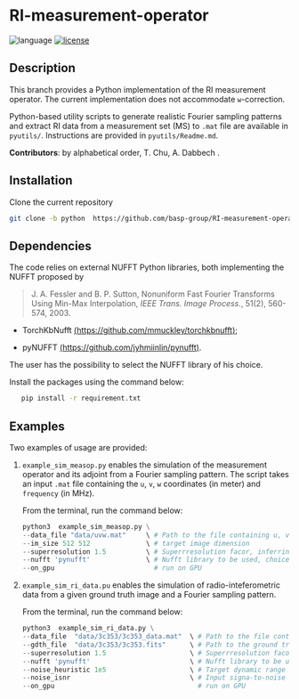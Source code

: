 # RI-measurement-operator

![language](https://img.shields.io/badge/language-Python-orange.svg)
[![license](https://img.shields.io/badge/license-GPL--3.0-brightgreen.svg)](LICENSE)
<!-- [![pre-commit](https://img.shields.io/badge/pre--commit-enabled-brightgreen?logo=pre-commit&logoColor=white)](https://github.com/pre-commit/pre-commit) -->

## Description

This branch provides a Python implementation of the RI measurement operator. The current implementation does not accommodate `w`-correction.

Python-based utility scripts to generate realistic Fourier sampling patterns and extract RI data from a measurement set (MS) to `.mat` file are available in  `pyutils/`. Instructions are provided in `pyutils/Readme.md`.

**Contributors**: by alphabetical order, T. Chu, A. Dabbech .


## Installation

Clone the current repository

```bash
git clone -b python  https://github.com/basp-group/RI-measurement-operator.git
```

## Dependencies

The code relies on external NUFFT Python libraries, both implementing the NUFFT proposed by

> J. A. Fessler and B. P. Sutton, Nonuniform Fast Fourier Transforms Using Min-Max Interpolation, *IEEE Trans. Image Process.*, 51(2), 560-574, 2003.


- TorchKbNufft   [(https://github.com/mmuckley/torchkbnufft)](https://github.com/mmuckley/torchkbnufft);

- pyNUFFT [(https://github.com/jyhmiinlin/pynufft)](https://github.com/jyhmiinlin/pynufft).


The user has the possibility to select the NUFFT library of his choice.

Install the packages using the command below:
``` bash
   pip install -r requirement.txt
```
## Examples

Two examples of usage are provided: 

1. `example_sim_measop.py` enables the simulation of the measurement operator and its adjoint from a Fourier sampling pattern.
   The script takes an input `.mat` file containing the `u`, `v`, `w` coordinates (in meter) and `frequency` (in MHz).  

   From the terminal, run the command below:
   ``` Python
   python3  example_sim_measop.py \
   --data_file "data/uvw.mat"     \ # Path to the file containing u, v, w, frequency, and imweight (optional)
   --im_size 512 512              \ # target image dimension
   --superresolution 1.5          \ # Superrresolution facor, inferring the bandwidth of the imaged spatial Fourier domain
   --nufft 'pynufft'              \ # Nufft library to be used, choices are ['pynufft', 'tkbn']
   --on_gpu                         # run on GPU
   ```



2. `example_sim_ri_data.pu` enables the simulation of radio-inteferometric data from a given ground truth image and a Fourier sampling pattern.

   From the terminal, run the command below:
   ``` Python
   python3  example_sim_ri_data.py \
   --data_file  "data/3c353/3c353_data.mat"  \ # Path to the file containing u, v, w, frequency, and imweight (optional)
   --gdth_file  "data/3c353/3c353.fits"      \ # Path to the ground truth file  (.fits)
   --superresolution 1.5                     \ # Superrresolution facor, inferring the bandwidth of the imaged spatial Fourier domain
   --nufft 'pynufft'                         \ # Nufft library to be used, choices are ['pynufft', 'tkbn']
   --noise_heuristic 1e5                     \ # Target dynamic range of the ground truth image used to infer the noise level (option 1)
   --noise_isnr                              \ # Input signa-to-noise ratio to infer the noise level (option 2)
   --on_gpu                                    # run on GPU
    ```
